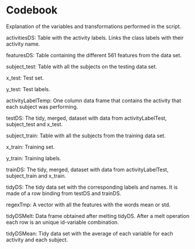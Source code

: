 Codebook
=============================
Explanation of the variables and transformations performed in the script.

activitiesDS: Table with the activity labels. Links the class labels with their activity name.

featuresDS: Table containing the different 561 features from the data set.

subject_test: Table with all the subjects on the testing data set.

x_test: Test set.

y_test: Test labels.

activityLabelTemp: One column data frame that contains the activity that each subject was performing.

testDS: The tidy, merged, dataset with data from activityLabelTest, subject_test and x_test.

subject_train: Table with all the subjects from the training data set.

x_train: Training set.

y_train: Training labels.

trainDS: The tidy, merged, dataset with data from activityLabelTest, subject_train and x_train.

tidyDS: The tidy data set with the corresponding labels and names. It is made of a row binding from testDS and trainDS.

regexTmp: A vector with all the features with the words mean or std.

tidyDSMelt: Data frame obtained after melting tidyDS. After a melt operation each row is an unique id-variable combination.

tidyDSMean: Tidy data set with the average of each variable for each activity and each subject.
